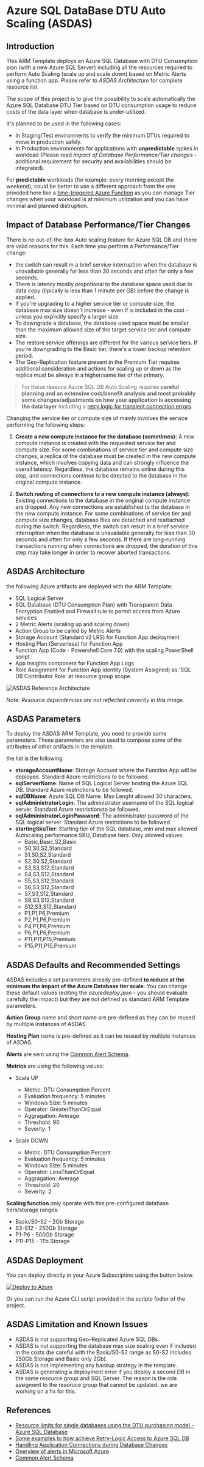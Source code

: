 # Azure SQL DataBase DTU Auto Scaling (ASDAS)

## Introduction

This ARM Template deploys an Azure SQL Database with DTU Consumption plan (with a new Azure SQL Server) including all the resources required to perform Auto Scaling (scale up and scale down) based on Metric Alerts using a function app. Please refer to *ASDAS Architecture* for complete resource list.

The scope of this project is to give the possibility to scale automatically the Azure SQL Database DTU Tier based on DTU consumption usage to reduce costs of the data layer when database is under-utilized.

It's planned to be used in the following cases: 

- In Staging/Test environments to verify the minimum DTUs required to move in production safely.
- In Production environments for applications with **unpredictable** spikes in workload (Please read *Impact of Database Performance/Tier changes* - additional requirement for security and availabilities should be integrated).

For **predictable** workloads (for example: every morning except the weekend), could be better to use a different approach from the one provided here like a [time-triggered Azure Function](https://docs.microsoft.com/en-us/azure/azure-functions/functions-bindings-timer?tabs=csharp) as you can manage Tier changes when your workload is at minimum utilization and you can have minimal and planned distruption.

## Impact of Database Performance/Tier Changes

There is no out-of-the-box Auto scaling feature for Azure SQL DB and there are valid reasons for this.
Each time you perform a Performance/Tier change:

- the switch can result in a brief service interruption when the database is unavailable generally for less than 30 seconds and often for only a few seconds.
- There is latency mostly propotional to the database space used due to data copy (tipically is less than 1 minute per GB) before the change is applied.
- If you're upgrading to a higher service tier or compute size, the database max size doesn't increase - even if is included in the cost - unless you explicitly specify a larger size.
- To downgrade a database, the database used space must be smaller than the maximum allowed size of the target service tier and compute size.
- The restore service offerings are different for the various service tiers. If you're downgrading to the Basic tier, there's a lower backup retention period.
- The Geo-Replication feature present in the Premium Tier requires additional consideration and actions for scaling up or down as the replica must be always in a higher/same tier of the primary.

>For these reasons Azure SQL DB Auto Scaling requires **careful planning and an extensive cost/benefit analysis and most probably some changes/adjustments on how your application is accessing the data layer** including a [retry logic for transient connection errors](https://docs.microsoft.com/en-us/azure/azure-sql/database/troubleshoot-common-connectivity-issues).

Changing the service tier or compute size of mainly involves the service performing the following steps:

1. **Create a new compute instance for the database (sometimes):** A new compute instance is created with the requested service tier and compute size. For some combinations of service tier and compute size changes, a replica of the database must be created in the new compute instance, which involves copying data and can strongly influence the overall latency. Regardless, the database remains online during this step, and connections continue to be directed to the database in the original compute instance.
   
2. **Switch routing of connections to a new compute instance (always):** Existing connections to the database in the original compute instance are dropped. Any new connections are established to the database in the new compute instance. For some combinations of service tier and compute size changes, database files are detached and reattached during the switch. Regardless, the switch can result in a brief service interruption when the database is unavailable generally for less than 30 seconds and often for only a few seconds. If there are long-running transactions running when connections are dropped, the duration of this step may take longer in order to recover aborted transactions.

## ASDAS Architecture

the following Azure artifacts are deployed with the ARM Template:

- SQL Logical Server
- SQL Database (DTU Consumption Plan) with Transparent Data Encryption Enabled and Firewall rule to permit access from Azure services
- 2 Metric Alerts (scaling up and scaling down)
- Action Group to be called by Metric Alerts
- Storage Account (Standard v2 LRS) for Function App deployment
- Hosting Plan (Serverless) for Function App
- Function App (Code - Powershell Core 7.0) with the scaling PowerShell script
- App Insights component for Function App Logs
- Role Assignment for Function App identity (System Assigned) as 'SQL DB Contributor Role' at resource group scope.

![ASDAS Reference Architecture](/images/ReferenceArchitecture.JPG)

*Note: Resource dependencies are not reflected correctly in this image.*

## ASDAS Parameters

To deploy the ASDAS ARM Template, you need to provide some parameters.
These parameters are also used to compose some of the attributes of other artifacts in the template.

the list is the following:

- **storageAccountName**: Storage Account where the Function App will be deployed. Standard Azure restrictions to be followed.
- **sqlServerName**: Name of SQL Logical Server hosting the Azure SQL DB. Standard Azure restrictions to be followed.
- **sqlDBName**: Azure SQL DB Name. Max Lenght allowed 30 characters.
- **sqlAdministratorLogin**: The administrator username of the SQL logical server. Standard Azure restrictionsto be followed.
- **sqlAdministratorLoginPassword**: The administrator password of the SQL logical server. Standard Azure restrictions to be followed.
- **startingSkuTier**: Starting tier of the SQL database, min and max allowed Autiscaling performance SKU, Database tiers. Only allowed values:
  - Basic,Basic,S2,Basic
  - S0,S0,S2,Standard
  - S1,S0,S2,Standard
  - S2,S0,S2,Standard
  - S3,S3,S12,Standard
  - S4,S3,S12,Standard
  - S5,S3,S12,Standard
  - S6,S3,S12,Standard
  - S7,S3,S12,Standard
  - S9,S3,S12,Standard
  - S12,S3,S12,Standard
  - P1,P1,P6,Premium
  - P2,P1,P6,Premium
  - P4,P1,P6,Premium
  - P6,P1,P6,Premium
  - P11,P11,P15,Premium
  - P15,P11,P15,Premium

## ASDAS Defaults and Recommended Settings

ASDAS includes a set parameters already pre-defined **to reduce at the minimum the impact of the Azure Database tier scale**. You can change these default values (editing the *azuredeploy.json* - you should evaluate carefully the impact) but they are not defined as standard ARM Template parameters.

**Action Group** name and short name are pre-defined as they can be reused by multiple instances of ASDAS.

**Hosting Plan** name is pre-defined as it can be reused by multiple instances of ASDAS.

**Alerts** are sent using the [Common Alert Schema](https://docs.microsoft.com/en-us/azure/azure-monitor/platform/alerts-common-schema).

**Metrics** are using the following values:

- Scale UP
  - Metric: DTU Consumption Percent
  - Evaluation frequency: 5 minutes
  - Windows Size: 5 minutes
  - Operator: GreaterThanOrEqual
  - Aggragation: Average
  - Threshold: 90
  - Severity: 1

- Scale DOWN
  - Metric: DTU Consumption Percent
  - Evaluation frequency: 5 minutes
  - Windows Size: 5 minutes
  - Operator: LessThanOrEqual
  - Aggragation: Average
  - Threshold: 20
  - Severity: 2

**Scaling function** only operate with this pre-configured database tiers/storage ranges:

- Basic/S0-S2 - 2Gb Storage
- S3-S12 - 250Gb Storage
- P1-P6 - 500Gb Storage
- P11-P15 - 1Tb Storage

## ASDAS Deployment

You can deploy directly in your Azure Subscriptino using the button below.

[![Deploy to Azure](https://aka.ms/deploytoazurebutton)](https://portal.azure.com/#create/Microsoft.Template/uri/https%3A%2F%2Fraw.githubusercontent.com%2Ffrancesco-sodano%2Fazure-sql-db-autoscaling%2Fvnext%2Fazuredeploy.json)

Or you can run the Azure CLI script provided in the scripts fodler of the project.

## ASDAS Limitation and Known Issues

- ASDAS is not supporting Geo-Replicated Azure SQL DBs.
- ASDAS is not supporting the database max size scaling even if included in the costs (be careful with the Basic/S0-S2 range as S0-S2 includes 250Gb Storage and Basic only 2Gb).
- ASDAS is not implementing any backup strategy in the template.
- ASDAS is generating a deployment error if you deploy a second DB in the same resource group and SQL Server. The reason is the role assigment to the resoruce group that cannot be updated. we are working on a fix for this.

## References

 - [Resource limits for single databases using the DTU purchasing model - Azure SQL Database](https://docs.microsoft.com/en-us/azure/azure-sql/database/resource-limits-dtu-single-databases#single-database-storage-sizes-and-compute-sizes)
 - [Some examples to how achieve Retry-Logic Access to Azure SQL DB](https://docs.microsoft.com/en-us/azure/azure-sql/database/troubleshoot-common-connectivity-issues)
 - [Handling Application Connections during Database Changes](https://docs.microsoft.com/en-us/previous-versions/azure/dn369872(v=azure.100)?redirectedfrom=MSDN#handling-application-connections-during-database-changes)
 - [Overview of alerts in Microsoft Azure](https://docs.microsoft.com/en-us/azure/azure-monitor/platform/alerts-overview)
 - [Common Alert Schema](https://docs.microsoft.com/en-us/azure/azure-monitor/platform/alerts-common-schema)